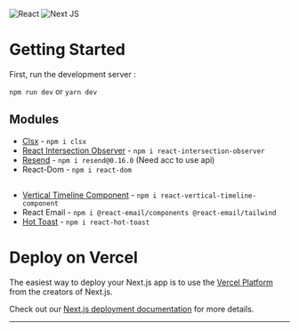 ![React](https://img.shields.io/badge/react-%2320232a.svg?style=for-the-badge&logo=react&logoColor=%2361DAFB) ![Next JS](https://img.shields.io/badge/Next-black?style=for-the-badge&logo=next.js&logoColor=white) 

# **Getting Started**
First, run the development server :

`npm run dev`
or
`yarn dev`

## **Modules**
- [Clsx](https://www.npmjs.com/package/clsx) - `npm i clsx`
- [React Intersection Observer](https://www.npmjs.com/package/react-intersection-observer) - `npm i react-intersection-observer`
- [Resend](https://resend.com) - `npm i resend@0.16.0` (Need acc to use api)
- React-Dom - `npm i react-dom`
##

- [Vertical Timeline Component](https://www.npmjs.com/package/react-vertical-timeline-component) - `npm i react-vertical-timeline-component`
- React Email - `npm i @react-email/components @react-email/tailwind`
- [Hot Toast](https://react-hot-toast.com/) - `npm i react-hot-toast`



# **Deploy on Vercel**

The easiest way to deploy your Next.js app is to use the [Vercel Platform](https://vercel.com/new?utm_medium=default-template&filter=next.js&utm_source=create-next-app&utm_campaign=create-next-app-readme) from the creators of Next.js.

Check out our [Next.js deployment documentation](https://nextjs.org/docs/deployment) for more details.

---
